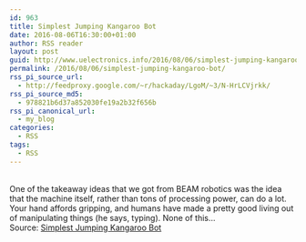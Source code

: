 ```yaml
---
id: 963
title: Simplest Jumping Kangaroo Bot
date: 2016-08-06T16:30:00+01:00
author: RSS reader
layout: post
guid: http://www.uelectronics.info/2016/08/06/simplest-jumping-kangaroo-bot/
permalink: /2016/08/06/simplest-jumping-kangaroo-bot/
rss_pi_source_url:
  - http://feedproxy.google.com/~r/hackaday/LgoM/~3/N-HrLCVjrkk/
rss_pi_source_md5:
  - 978821b6d37a852030fe19a2b32f656b
rss_pi_canonical_url:
  - my_blog
categories:
  - RSS
tags:
  - RSS
---
```

&#013;  
One of the takeaway ideas that we got from BEAM robotics was the idea that the machine itself, rather than tons of processing power, can do a lot. Your hand affords gripping, and humans have made a pretty good living out of manipulating things (he says, typing). None of this…&#013;  
Source: <a href="http://feedproxy.google.com/~r/hackaday/LgoM/~3/N-HrLCVjrkk/" target="_blank">Simplest Jumping Kangaroo Bot</a>